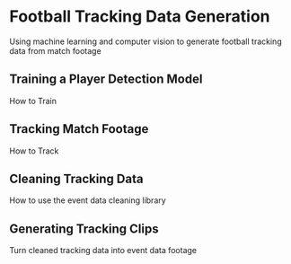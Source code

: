 # Football Tracking Data Generation
Using machine learning and computer vision to generate football tracking data from match footage

## Training a Player Detection Model
How to Train

## Tracking Match Footage
How to Track

## Cleaning Tracking Data
How to use the event data cleaning library

## Generating Tracking Clips
Turn cleaned tracking data into event data footage
